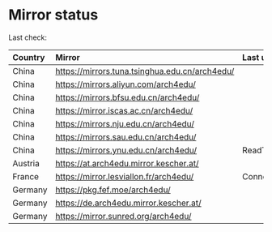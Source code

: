 <script src="./time.js"></script>
# Mirror status
Last check: <script type="text/javascript">localize(1696083251.7556074);</script>

|Country|Mirror|Last update|
|:------|:-----|:----------|
|China|https://mirrors.tuna.tsinghua.edu.cn/arch4edu/|<script type="text/javascript">localize(1696055411);</script>|
|China|https://mirrors.aliyun.com/arch4edu/|<script type="text/javascript">localize(1696055411);</script>|
|China|https://mirrors.bfsu.edu.cn/arch4edu/|<script type="text/javascript">localize(1695925802);</script>|
|China|https://mirror.iscas.ac.cn/arch4edu/|<script type="text/javascript">localize(1696055411);</script>|
|China|https://mirrors.nju.edu.cn/arch4edu/|<script type="text/javascript">localize(1696012303);</script>|
|China|https://mirrors.sau.edu.cn/arch4edu/|<script type="text/javascript">localize(1696055411);</script>|
|China|https://mirrors.ynu.edu.cn/arch4edu/|ReadTimeout|
|Austria|https://at.arch4edu.mirror.kescher.at/|<script type="text/javascript">localize(1696055411);</script>|
|France|https://mirror.lesviallon.fr/arch4edu/|ConnectTimeout|
|Germany|https://pkg.fef.moe/arch4edu/|<script type="text/javascript">localize(1696055411);</script>|
|Germany|https://de.arch4edu.mirror.kescher.at/|<script type="text/javascript">localize(1696055411);</script>|
|Germany|https://mirror.sunred.org/arch4edu/|<script type="text/javascript">localize(1696055411);</script>|

<script src="./tablefilter/tablefilter.js"></script>
<script src="./table.js"></script>